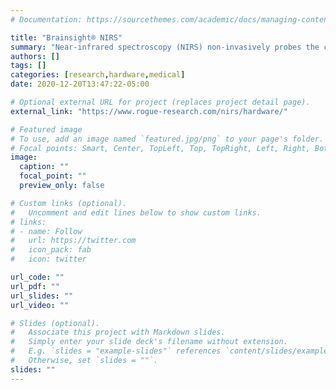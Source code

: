 ```yaml
---
# Documentation: https://sourcethemes.com/academic/docs/managing-content/

title: "Brainsight® NIRS"
summary: "Near-infrared spectroscopy (NIRS) non-invasively probes the concentration and oxygenation of hemoglobin in the brain to detect changes induced by brain activity"
authors: []
tags: []
categories: [research,hardware,medical]
date: 2020-12-20T13:47:22-05:00

# Optional external URL for project (replaces project detail page).
external_link: "https://www.rogue-research.com/nirs/hardware/"

# Featured image
# To use, add an image named `featured.jpg/png` to your page's folder.
# Focal points: Smart, Center, TopLeft, Top, TopRight, Left, Right, BottomLeft, Bottom, BottomRight.
image:
  caption: ""
  focal_point: ""
  preview_only: false

# Custom links (optional).
#   Uncomment and edit lines below to show custom links.
# links:
# - name: Follow
#   url: https://twitter.com
#   icon_pack: fab
#   icon: twitter

url_code: ""
url_pdf: ""
url_slides: ""
url_video: ""

# Slides (optional).
#   Associate this project with Markdown slides.
#   Simply enter your slide deck's filename without extension.
#   E.g. `slides = "example-slides"` references `content/slides/example-slides.md`.
#   Otherwise, set `slides = ""`.
slides: ""
---
```

